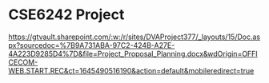 




# CSE6242 Project

https://gtvault.sharepoint.com/:w:/r/sites/DVAProject377/_layouts/15/Doc.aspx?sourcedoc=%7B9A731ABA-97C2-424B-A27E-4A223D9285D4%7D&file=Project_Proposal_Planning.docx&wdOrigin=OFFICECOM-WEB.START.REC&ct=1645490516190&action=default&mobileredirect=true


